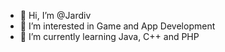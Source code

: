 - 👋 Hi, I’m @Jardiv
- 👀 I’m interested in Game and App Development
- 🌱 I’m currently learning Java, C++ and PHP


<!---
Jardiv/Jardiv is a ✨ special ✨ repository because its `README.md` (this file) appears on your GitHub profile.
You can click the Preview link to take a look at your changes.
--->

